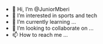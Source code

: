 - 👋 Hi, I’m @JuniorMberi
- 👀 I’m interested in sports and tech
- 🌱 I’m currently learning ...
- 💞️ I’m looking to collaborate on ...
- 📫 How to reach me ...

<!---
JuniorMberi/JuniorMberi is a ✨ special ✨ repository because its `README.md` (this file) appears on your GitHub profile.
You can click the Preview link to take a look at your changes.
--->
